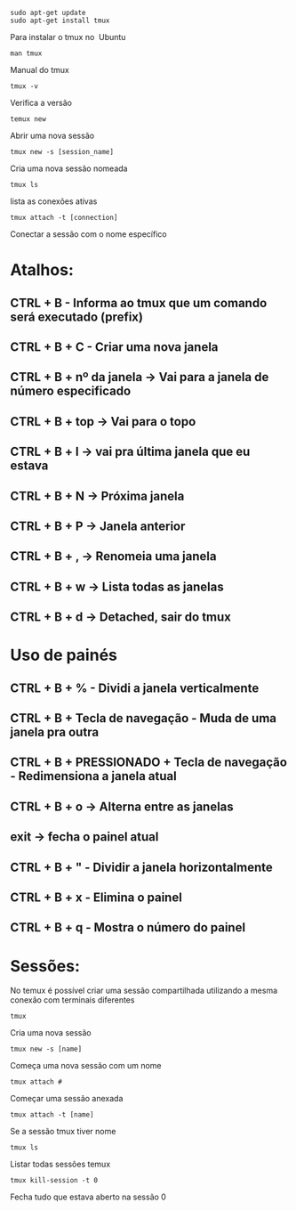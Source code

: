 ```
sudo apt-get update
sudo apt-get install tmux
```
Para instalar o tmux no  Ubuntu

```
man tmux
```
Manual do tmux

```
tmux -v
```
Verifica a versão

```
temux new
```
Abrir uma nova sessão

```
tmux new -s [session_name]
```
Cria uma nova sessão nomeada

```
tmux ls
```
lista as conexões ativas

```
tmux attach -t [connection]
```
Conectar a sessão com o nome específico


# Atalhos:

## CTRL + B - Informa ao tmux que um comando será executado (prefix)
## CTRL + B + C - Criar uma nova janela
## CTRL + B + nº da janela -> Vai para a janela de número especificado
## CTRL + B + top -> Vai para o topo
## CTRL + B + l -> vai pra última janela que eu estava
## CTRL + B + N -> Próxima janela
## CTRL + B + P -> Janela anterior
## CTRL + B + , -> Renomeia uma janela
## CTRL + B + w -> Lista todas as janelas
## CTRL + B + d -> Detached, sair do tmux

# Uso de painés
## CTRL + B + % - Dividi a janela verticalmente
## CTRL + B + Tecla de navegação - Muda de uma janela pra outra
## CTRL + B + PRESSIONADO + Tecla de navegação - Redimensiona a janela atual
## CTRL + B + o -> Alterna entre as janelas
## exit -> fecha o painel atual
## CTRL + B + " - Dividir a janela horizontalmente
## CTRL + B + x - Elimina o painel
## CTRL + B + q - Mostra o número do painel

# Sessões:
No temux é possível criar uma sessão compartilhada utilizando a mesma conexão com terminais diferentes

```
tmux
```
Cria uma nova sessão

```
tmux new -s [name]
```
Começa uma nova sessão com um nome

```
tmux attach #
```
Começar uma sessão anexada

```
tmux attach -t [name]
```
Se a sessão tmux tiver nome

```
tmux ls
```
Listar todas sessões temux

```
tmux kill-session -t 0
```
Fecha tudo que estava aberto na sessão 0
